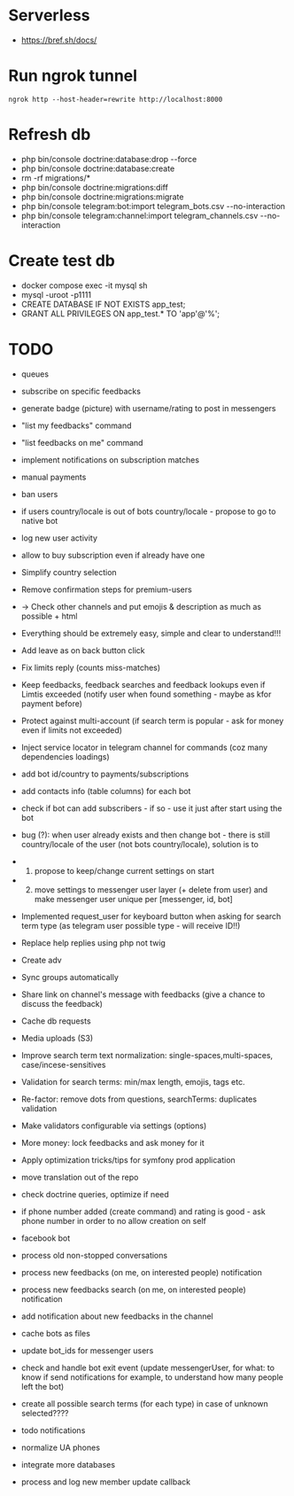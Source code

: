 # Serverless
* https://bref.sh/docs/

# Run ngrok tunnel
`ngrok http --host-header=rewrite http://localhost:8000`

# Refresh db
* php bin/console doctrine:database:drop --force
* php bin/console doctrine:database:create
* rm -rf migrations/*
* php bin/console doctrine:migrations:diff
* php bin/console doctrine:migrations:migrate
* php bin/console telegram:bot:import telegram_bots.csv --no-interaction
* php bin/console telegram:channel:import telegram_channels.csv --no-interaction

# Create test db
* docker compose exec -it mysql sh
* mysql -uroot -p1111
* CREATE DATABASE IF NOT EXISTS app_test;
* GRANT ALL PRIVILEGES ON app_test.* TO 'app'@'%';

# TODO
* queues
* subscribe on specific feedbacks
* generate badge (picture) with username/rating to post in messengers
* "list my feedbacks" command
* "list feedbacks on me" command
* implement notifications on subscription matches
* manual payments
* ban users
* if users country/locale is out of bots country/locale - propose to go to native bot
* log new user activity
* allow to buy subscription even if already have one

* Simplify country selection
* Remove confirmation steps for premium-users
* -> Check other channels and put emojis & description as much as possible + html

* Everything should be extremely easy, simple and clear to understand!!!
* Add leave as on back button click
* Fix limits reply (counts miss-matches)
* Keep feedbacks, feedback searches and feedback lookups even if Limtis exceeded (notify user when found something - maybe as kfor payment before)
* Protect against multi-account (if search term is popular - ask for money even if limits not exceeded)
* Inject service locator in telegram channel for commands (coz many dependencies loadings)

* add bot id/country to payments/subscriptions
* add contacts info (table columns) for each bot
* check if bot can add subscribers - if so - use it just after start using the bot
* bug (?): when user already exists and then change bot - there is still country/locale of the user (not bots country/locale), solution is to
* 1) propose to keep/change current settings on start
* 2) move settings to messenger user layer (+ delete from user) and make messenger user unique per [messenger, id, bot]
* Implemented request_user for keyboard button when asking for search term type (as telegram user possible type - will receive ID!!)
* Replace help replies using php not twig

* Create adv

* Sync groups automatically
* Share link on channel's message with feedbacks (give a chance to discuss the feedback)
* Cache db requests
* Media uploads (S3)
* Improve search term text normalization: single-spaces,multi-spaces, case/incese-sensitives
* Validation for search terms: min/max length, emojis, tags etc.
* Re-factor: remove dots from questions, searchTerms: duplicates validation
* Make validators configurable via settings (options)
* More money: lock feedbacks and ask money for it
* Apply optimization tricks/tips for symfony prod application
* move translation out of the repo
* check doctrine queries, optimize if need
* if phone number added (create command) and rating is good - ask phone number in order to no allow creation on self
* facebook bot
* process old non-stopped conversations
* process new feedbacks (on me, on interested people) notification
* process new feedbacks search (on me, on interested people) notification
* add notification about new feedbacks in the channel
* cache bots as files
* update bot_ids for messenger users
* check and handle bot exit event (update messengerUser, for what: to know if send notifications for example, to understand how many people left the bot)


* create all possible search terms (for each type) in case of unknown selected????
* todo notifications
* normalize UA phones
* integrate more databases
* process and log new member update callback